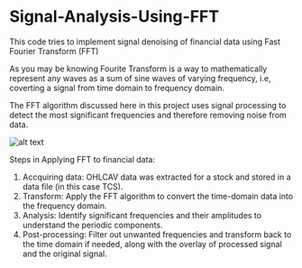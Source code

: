 # Signal-Analysis-Using-FFT
This code tries to implement signal denoising of financial data using Fast Fourier Transform (FFT)



As you may be knowing Fourite Transform is a way to mathematically represent any waves as a sum of sine waves of varying frequency, i.e, coverting a signal from time domain to frequency domain. 

The FFT algorithm discussed here in this project uses signal processing to detect the most significant frequencies and therefore removing noise from data.

   ![alt text](https://stemporium.blog/wp-content/uploads/2023/04/3311485_orig.gif)



Steps in Applying FFT to financial data:
1. Accquiring data: OHLCAV data was extracted for a stock and stored in a data file (in this case TCS).
2. Transform: Apply the FFT algorithm to convert the time-domain data into the frequency domain.
3. Analysis: Identify significant frequencies and their amplitudes to understand the periodic components.
4. Post-processing: Filter out unwanted frequencies and transform back to the time domain if needed, along with the overlay of processed signal and the original signal.

